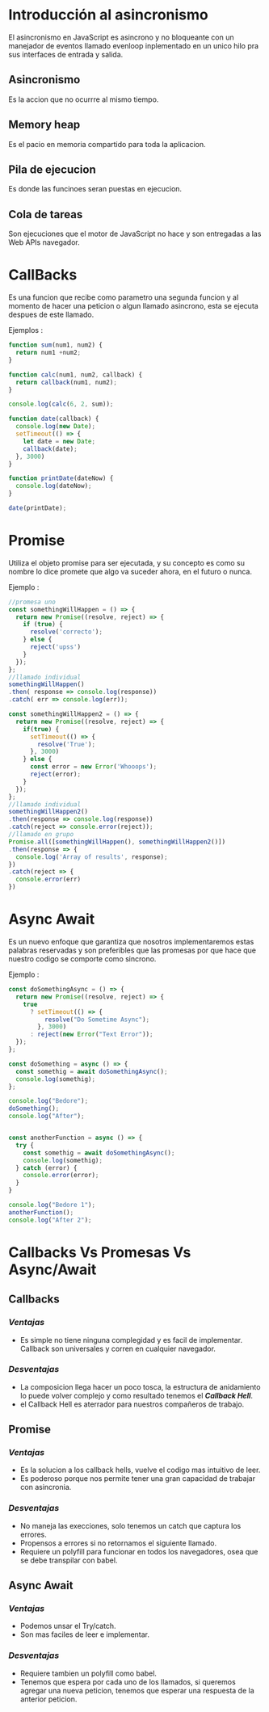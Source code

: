 # **Introducción al asincronismo**
El asincronismo en JavaScript es asincrono y no bloqueante con un manejador de eventos llamado evenloop inplementado en un unico hilo pra sus interfaces de entrada y salida.

## **Asincronismo**
Es la accion que no ocurrre al mismo tiempo.

## **Memory heap**
Es el pacio en memoria compartido para toda la aplicacion.

## **Pila de ejecucion**
Es donde las funcinoes seran puestas en ejecucion.

## **Cola de tareas**
Son ejecuciones que el motor de JavaScript no hace y son entregadas a las Web APIs navegador.

# **CallBacks**
Es una funcion que recibe como parametro una segunda funcion y al momento de hacer una peticion o algun llamado asincrono, esta se ejecuta despues de este llamado.

Ejemplos :

```js
function sum(num1, num2) {
  return num1 +num2;
}

function calc(num1, num2, callback) {
  return callback(num1, num2);
}

console.log(calc(6, 2, sum));
```

```js
function date(callback) {
  console.log(new Date);
  setTimeout(() => {
    let date = new Date;
    callback(date);
  }, 3000)
}

function printDate(dateNow) {
  console.log(dateNow);
}

date(printDate);
```
# **Promise**
Utiliza el objeto promise para ser ejecutada, y su concepto es como su nombre lo dice promete que algo va suceder ahora, en el futuro o nunca.

Ejemplo :

```js
//promesa uno
const somethingWillHappen = () => {
  return new Promise((resolve, reject) => {
    if (true) {
      resolve('correcto');
    } else {
      reject('upss')
    }
  });
};
//llamado individual
somethingWillHappen()
.then( response => console.log(response))
.catch( err => console.log(err));

const somethingWillHappen2 = () => {
  return new Promise((resolve, reject) => {
    if(true) {
      setTimeout(() => {
        resolve('True');
      }, 3000)
    } else {
      const error = new Error('Whooops');
      reject(error);
    }
  });
};
//llamado individual
somethingWillHappen2()
.then(response => console.log(response))
.catch(reject => console.error(reject));
//llamado en grupo
Promise.all([somethingWillHappen(), somethingWillHappen2()])
.then(response => {
  console.log('Array of results', response);
})
.catch(reject => {
  console.error(err)
})
```
# **Async Await**
Es un nuevo enfoque que garantiza que nosotros implementaremos estas palabras reservadas y son preferibles que las promesas por que hace que nuestro codigo se comporte como sincrono.

Ejemplo :

```js
const doSomethingAsync = () => {
  return new Promise((resolve, reject) => {
    true
      ? setTimeout(() => {
          resolve("Do Sometime Async");
        }, 3000)
      : reject(new Error("Text Error"));
  });
};

const doSomething = async () => {
  const somethig = await doSomethingAsync();
  console.log(somethig);
};

console.log("Bedore");
doSomething();
console.log("After");


const anotherFunction = async () => {
  try {
    const somethig = await doSomethingAsync();
    console.log(somethig);
  } catch (error) {
    console.error(error);
  }  
}

console.log("Bedore 1");
anotherFunction();
console.log("After 2");
```

# **Callbacks Vs Promesas Vs Async/Await**
## **Callbacks**
### ***Ventajas***
- Es simple no tiene ninguna complegidad y es facil de implementar. Callback son universales y corren en cualquier navegador.
### ***Desventajas***
- La composicion llega hacer un poco tosca, la estructura de anidamiento lo puede volver complejo y como resultado tenemos el ***Callback Hell***.
- el Callback Hell es aterrador para nuestros compañeros de trabajo.

## **Promise**
### ***Ventajas***
- Es la solucion a los callback hells, vuelve el codigo mas intuitivo de leer.
- Es poderoso porque nos permite tener una gran capacidad de trabajar con asincronia.
### ***Desventajas***
- No maneja las execciones, solo tenemos un catch que captura los errores.
- Propensos a errores si no retornamos el siguiente llamado.
- Requiere un polyfill para funcionar en todos los navegadores, osea que se debe transpilar con babel.

## **Async Await**
### ***Ventajas***
- Podemos unsar el Try/catch.
- Son mas faciles de leer e implementar.
### ***Desventajas***
- Requiere tambien un polyfill como babel.
- Tenemos que espera por cada uno de los llamados, si queremos agregar una nueva peticion, tenemos que esperar una respuesta de la anterior peticion.